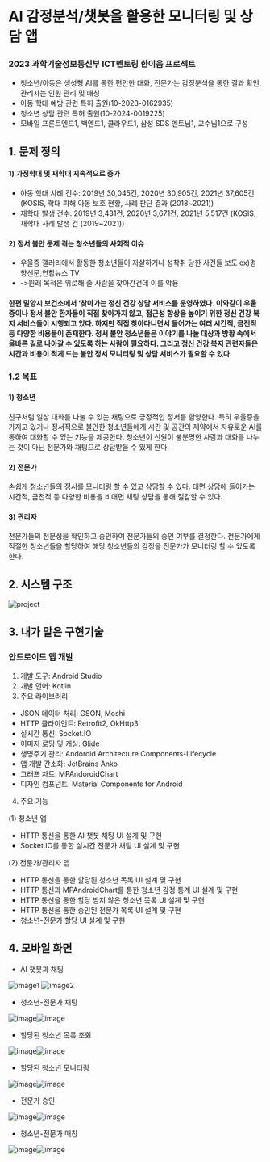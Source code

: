 # AI 감정분석/챗봇을 활용한 모니터링 및 상담 앱
### 2023 과학기술정보통신부 ICT멘토링 한이음 프로젝트
- 청소년/아동은 생성형 AI를 통한 편안한 대화, 전문가는 감정분석을 통한 결과 확인, 관리자는 인원 관리 및 매칭
- 아동 학대 예방 관련 특허 출원(10-2023-0162935)
- 청소년 상담 관련 특허 출원(10-2024-0019225)
- 모바일 프론트엔드1, 백엔드1, 클라우드1, 삼성 SDS 멘토님1, 교수님1으로 구성

## 1. 문제 정의
#### 1) 가정학대 및 재학대 지속적으로 증가
  - 아동 학대 사례 건수: 2019년 30,045건, 2020년 30,905건, 2021년 37,605건(KOSIS, 학대 피해 아동 보호 현황, 사례 판단 결과 (2018~2021))
  - 재학대 발생 건수: 2019년 3,431건, 2020년 3,671건, 2021년 5,517건 (KOSIS, 재학대 사례 발생 건 (2019~2021))
#### 2) 정서 불안 문제 겪는 청소년들의 사회적 이슈
  - 우울증 갤러리에서 활동한 청소년들이 자살하거나 성착취 당한 사건들 보도 ex)경향신문,연합뉴스 TV
  - ->원래 목적은 위로해 줄 사람을 찾아간건데 이를 악용
#### 한편 밀양시 보건소에서 ‘찾아가는 정신 건강 상담 서비스를 운영하였다. 이와같이 우울증이나 정서 불안 환자들이 직접 찾아가지 않고, 접근성 향상을 높이기 위한 정신 건강 복지 서비스들이 시행되고 있다. 하지만 직접 찾아다니면서 들어가는 여러 시간적, 금전적 등 다양한 비용들이 존재한다. 정서 불안 청소년들은 이야기를 나눌 대상과 방황 속에서 올바른 길로 나아갈 수 있도록 하는 사람이 필요하다. 그리고 정신 건강 복지 관련자들은 시간과 비용이 적게 드는 불안 정서 모니터링 및 상담 서비스가 필요할 수 있다.

### 1.2 목표
#### 1) 청소년
  친구처럼 일상 대화를 나눌 수 있는 채팅으로 긍정적인 정서를 함양한다. 
특히 우울증을 가지고 있거나 정서적으로 불안한 청소년들에게 시간 및 공간의 
제약에서 자유로운 AI를 통하여 대화할 수 있는 기능을 제공한다. 
청소년이 신원이 불분명한 사람과 대화를 나누는 것이 아닌 전문가와 채팅으로 
상담받을 수 있게 한다. 
#### 2) 전문가
  손쉽게 청소년들의 정서를 모니터링 할 수 있고 상담할 수 있다. 
대면 상담에 들어가는 시간적, 금전적 등 다양한 비용을 비대면 채팅 상담을 통해 절감할 수 있다. 
#### 3) 관리자
 전문가들의 전문성을 확인하고 승인하여 전문가들의 승인 여부를 결정한다.
전문가에게 적절한 청소년들을 할당하여 해당 청소년들의 감정을 전문가가 
모니터링 할 수 있도록 한다.

## 2. 시스템 구조
![project](https://github.com/junghyunsoo24/portfolio-teenager-emotion-prevent-app-teenagers/assets/117528532/75d01731-0d93-409c-b7a4-e44922f3af33)

## 3. 내가 맡은 구현기술
### 안드로이드 앱 개발
1) 개발 도구: Android Studio
2) 개발 언어: Kotlin
3) 주요 라이브러리
* JSON 데이터 처리: GSON, Moshi 
* HTTP 클라이언트: Retrofit2, OkHttp3 
* 실시간 통신: Socket.IO
* 이미지 로딩 및 캐싱: Glide 
* 생명주기 관리: Andoroid Architecture Components-Lifecycle 
* 앱 개발 간소화: JetBrains Anko 
* 그래프 차트: MPAndoroidChart
* 디자인 컴포넌트: Material Components for Android
4) 주요 기능
  
(1) 청소년 앱
* HTTP 통신을 통한 AI 챗봇 채팅 UI 설계 및 구현
* Socket.IO를 통한 실시간 전문가 채팅 UI 설계 및 구현
  
(2) 전문가/관리자 앱
* HTTP 통신을 통한 할당된 청소년 목록 UI 설계 및 구현
* HTTP 통신과 MPAndroidChart를 통한 청소년 감정 통계 UI 설계 및 구현
* HTTP 통신을 통한 할당 받지 않은 청소년 목록 UI 설계 및 구현
* HTTP 통신을 통한 승인된 전문가 목록 UI 설계 및 구현
* 청소년-전문가 할당 UI 설계 및 구현

## 4. 모바일 화면
* AI 챗봇과 채팅
  
![image1](https://github.com/junghyunsoo24/portfolio-teenager-emotion-prevent-app-teenagers/assets/117528532/8b26a108-1f7a-4daf-bbe3-4757867061af) ![image2](https://github.com/junghyunsoo24/portfolio-teenager-emotion-prevent-app-teenagers/assets/117528532/52561c89-7e45-4219-b786-40110788f8e5)

* 청소년-전문가 채팅
  
![image](https://github.com/junghyunsoo24/portfolio-teenager-emotion-prevent-app-teenagers/assets/117528532/0094f1a7-1615-484e-ae56-31bedb22910a)![image](https://github.com/junghyunsoo24/portfolio-teenager-emotion-prevent-app-teenagers/assets/117528532/7d7e11db-6b8b-48ce-bb90-9cbe108864ac)

* 할당된 청소년 목록 조회
  
![image](https://github.com/junghyunsoo24/portfolio-teenager-emotion-prevent-app-teenagers/assets/117528532/a61f2b50-32a1-4138-8963-bd8ef97ebdb7)![image](https://github.com/junghyunsoo24/portfolio-teenager-emotion-prevent-app-teenagers/assets/117528532/64bbcd6b-0277-4a33-9fcb-ee5f28065d00)

* 할당된 청소년 모니터링
  
![image](https://github.com/junghyunsoo24/portfolio-teenager-emotion-prevent-app-teenagers/assets/117528532/47e394de-0440-42e9-a984-de03ecdb10f0)![image](https://github.com/junghyunsoo24/portfolio-teenager-emotion-prevent-app-teenagers/assets/117528532/cc99807b-6297-444e-816e-54658d7603af)

* 전문가 승인

![image](https://github.com/junghyunsoo24/portfolio-teenager-emotion-prevent-app-teenagers/assets/117528532/2bb42ccb-5db2-435a-af2e-7b46741ca033)![image](https://github.com/junghyunsoo24/portfolio-teenager-emotion-prevent-app-teenagers/assets/117528532/9c0b1f0f-4270-42a3-8ac7-f47be91226c9)

* 청소년-전문가 매칭

![image](https://github.com/junghyunsoo24/portfolio-teenager-emotion-prevent-app-teenagers/assets/117528532/aed60fad-a0fb-4c97-bdf9-d86c3f723a01)![image](https://github.com/junghyunsoo24/portfolio-teenager-emotion-prevent-app-teenagers/assets/117528532/262ad7ac-91a6-4732-b4e0-4e73639071c4)
